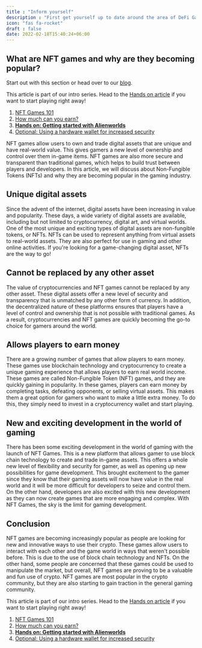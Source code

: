 ```yaml
---
title : "Inform yourself"
description : "First get yourself up to date around the area of DeFi Games."
icon: "fas fa-rocket"
draft : false
date: 2022-02-18T15:40:24+06:00
---
```


## What are NFT games and why are they becoming popular?

Start out with this section or head over to our [blog](/blog).

This article is part of our intro series. Head to the [Hands on article](/services/how-do-i-get-started/) if you want to start playing right away!

1. [NFT Games 101](/services/nft-games-101/)
2. [How much can you earn?](/services/how-much-can-i-earn/)
3. **[Hands on: Getting started with Alienworlds](/services/how-do-i-get-started/)**
4. [Optional: Using a hardware wallet for increased security](/services/how-to-setup-a-hardwarewallet)

NFT games allow users to own and trade digital assets that are unique and have real-world value. This gives gamers a new level of ownership and control over them in-game items. NFT games are also more secure and transparent than traditional games, which helps to build trust between players and developers. In this article, we will discuss about Non-Fungible Tokens (NFTs) and why they are becoming popular in the gaming industry.

## Unique digital assets 

Since the advent of the internet, digital assets have been increasing in value and popularity. These days, a wide variety of digital assets are available, including but not limited to cryptocurrency, digital art, and virtual worlds. One of the most unique and exciting types of digital assets are non-fungible tokens, or NFTs. NFTs can be used to represent anything from virtual assets to real-world assets. They are also perfect for use in gaming and other online activities. If you're looking for a game-changing digital asset, NFTs are the way to go!

## Cannot be replaced by any other asset 

The value of cryptocurrencies and NFT games cannot be replaced by any other asset. These digital assets offer a new level of security and transparency that is unmatched by any other form of currency. In addition, the decentralized nature of these platforms ensures that players have a level of control and ownership that is not possible with traditional games. As a result, cryptocurrencies and NFT games are quickly becoming the go-to choice for gamers around the world.

## Allows players to earn money 

There are a growing number of games that allow players to earn money. These games use blockchain technology and cryptocurrency to create a unique gaming experience that allows players to earn real world income. These games are called Non-Fungible Token (NFT) games, and they are quickly gaining in popularity. In these games, players can earn money by completing tasks, defeating opponents, or selling virtual assets. This makes them a great option for gamers who want to make a little extra money. To do this, they simply need to invest in a cryptocurrency wallet and start playing.


## New and exciting development in the world of gaming

There has been some exciting development in the world of gaming with the launch of NFT Games. This is a new platform that allows gamer to use block chain technology to create and trade in-game assets. This offers a whole new level of flexibility and security for gamer, as well as opening up new possibilities for game development. This brought excitement to the gamer since they know that their gaming assets will now have value in the real world and it will be more difficult for developers to seize and control them. On the other hand, developers are also excited with this new development as they can now create games that are more engaging and complex. With NFT Games, the sky is the limit for gaming development.

## Conclusion

NFT games are becoming increasingly popular as people are looking for new and innovative ways to use their crypto. These games allow users to interact with each other and the game world in ways that weren't possible before. This is due to the use of block chain technology and NFTs. On the other hand, some people are concerned that these games could be used to manipulate the market, but overall, NFT games are proving to be a valuable and fun use of crypto. NFT games are most popular in the crypto community, but they are also starting to gain traction in the general gaming community.

This article is part of our intro series. Head to the [Hands on article](/services/how-do-i-get-started/) if you want to start playing right away!

1. [NFT Games 101](/services/nft-games-101/)
2. [How much can you earn?](/services/how-much-can-i-earn/)
3. **[Hands on: Getting started with Alienworlds](/services/how-do-i-get-started/)**
4. [Optional: Using a hardware wallet for increased security](/services/how-to-setup-a-hardwarewallet)